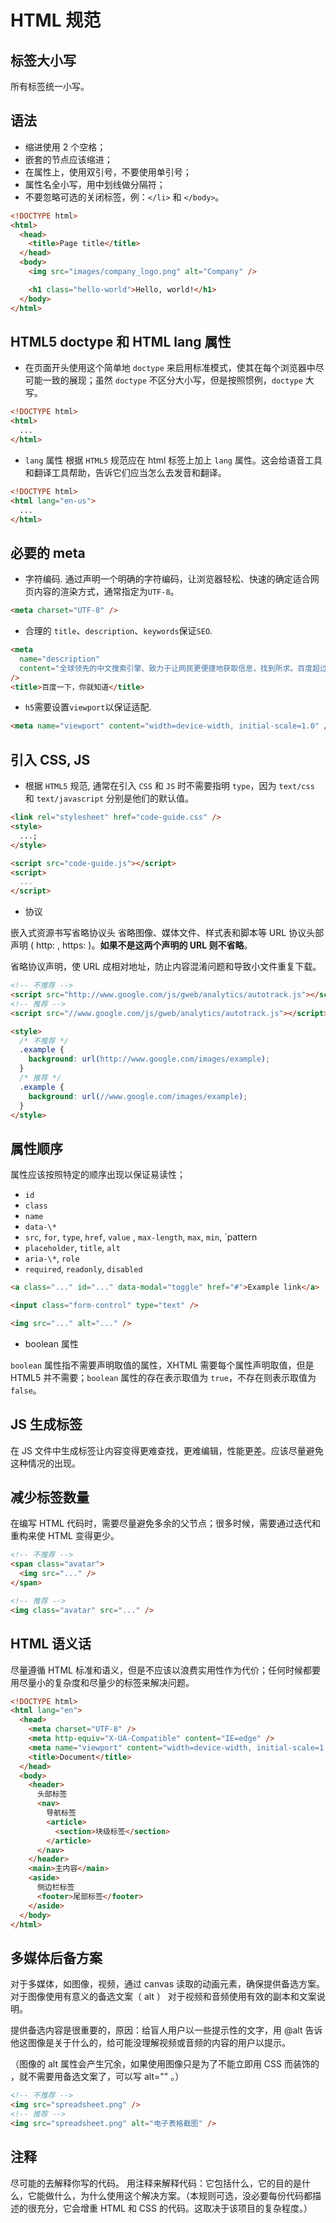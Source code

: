 # HTML 规范

## 标签大小写

所有标签统一小写。

## 语法

- 缩进使用 2 个空格；
- 嵌套的节点应该缩进；
- 在属性上，使用双引号，不要使用单引号；
- 属性名全小写，用中划线做分隔符；
- 不要忽略可选的关闭标签，例：`</li>` 和 `</body>`。

```html
<!DOCTYPE html>
<html>
  <head>
    <title>Page title</title>
  </head>
  <body>
    <img src="images/company_logo.png" alt="Company" />

    <h1 class="hello-world">Hello, world!</h1>
  </body>
</html>
```

## HTML5 doctype 和 HTML lang 属性

- 在页面开头使用这个简单地 `doctype` 来启用标准模式，使其在每个浏览器中尽可能一致的展现；虽然 `doctype` 不区分大小写，但是按照惯例，`doctype` 大写。

```html
<!DOCTYPE html>
<html>
  ...
</html>
```

- `lang` 属性
  根据 `HTML5` 规范应在 html 标签上加上 `lang` 属性。这会给语音工具和翻译工具帮助，告诉它们应当怎么去发音和翻译。

```html
<!DOCTYPE html>
<html lang="en-us">
  ...
</html>
```

## 必要的 meta

- 字符编码. 通过声明一个明确的字符编码，让浏览器轻松、快速的确定适合网页内容的渲染方式，通常指定为`UTF-8`。

```html
<meta charset="UTF-8" />
```

- 合理的 `title`、`description`、`keywords`保证`SEO`.

```html
<meta
  name="description"
  content="全球领先的中文搜索引擎、致力于让网民更便捷地获取信息，找到所求。百度超过千亿的中文网页数据库，可以瞬间找到相关的搜索结果。"
/>
<title>百度一下，你就知道</title>
```

- `h5`需要设置`viewport`以保证适配.

```html
<meta name="viewport" content="width=device-width, initial-scale=1.0" />
```

## 引入 CSS, JS

- 根据 `HTML5` 规范, 通常在引入 `CSS` 和 `JS` 时不需要指明 `type`，因为 `text/css` 和 `text/javascript` 分别是他们的默认值。

```html
<link rel="stylesheet" href="code-guide.css" />
<style>
  ...;
</style>

<script src="code-guide.js"></script>
<script>
  ...
</script>
```

- 协议

嵌入式资源书写省略协议头
省略图像、媒体文件、样式表和脚本等 URL 协议头部声明 ( http: , https: )。**如果不是这两个声明的 URL 则不省略**。

省略协议声明，使 URL 成相对地址，防止内容混淆问题和导致小文件重复下载。

```html
<!-- 不推荐 -->
<script src="http://www.google.com/js/gweb/analytics/autotrack.js"></script>
<!-- 推荐 -->
<script src="//www.google.com/js/gweb/analytics/autotrack.js"></script>

<style>
  /* 不推荐 */
  .example {
    background: url(http://www.google.com/images/example);
  }
  /* 推荐 */
  .example {
    background: url(//www.google.com/images/example);
  }
</style>
```

## 属性顺序

属性应该按照特定的顺序出现以保证易读性；

- `id`
- `class`
- `name`
- `data-\*`
- `src`, `for`, `type`, `href`, `value` , `max-length`, `max`, `min`, `pattern
- `placeholder`, `title`, `alt`
- `aria-\*`, `role`
- `required`, `readonly`, `disabled`

```html
<a class="..." id="..." data-modal="toggle" href="#">Example link</a>

<input class="form-control" type="text" />

<img src="..." alt="..." />
```

- boolean 属性

`boolean` 属性指不需要声明取值的属性，XHTML 需要每个属性声明取值，但是 HTML5 并不需要；`boolean` 属性的存在表示取值为 `true`，不存在则表示取值为` false`。

## JS 生成标签

在 JS 文件中生成标签让内容变得更难查找，更难编辑，性能更差。应该尽量避免这种情况的出现。

## 减少标签数量

在编写 HTML 代码时，需要尽量避免多余的父节点；很多时候，需要通过迭代和重构来使 HTML 变得更少。

```html
<!-- 不推荐 -->
<span class="avatar">
  <img src="..." />
</span>

<!-- 推荐 -->
<img class="avatar" src="..." />
```

## HTML 语义话

尽量遵循 HTML 标准和语义，但是不应该以浪费实用性作为代价；任何时候都要用尽量小的复杂度和尽量少的标签来解决问题。

```html
<!DOCTYPE html>
<html lang="en">
  <head>
    <meta charset="UTF-8" />
    <meta http-equiv="X-UA-Compatible" content="IE=edge" />
    <meta name="viewport" content="width=device-width, initial-scale=1.0" />
    <title>Document</title>
  </head>
  <body>
    <header>
      头部标签
      <nav>
        导航标签
        <article>
          <section>块级标签</section>
        </article>
      </nav>
    </header>
    <main>主内容</main>
    <aside>
      侧边栏标签
      <footer>尾部标签</footer>
    </aside>
  </body>
</html>
```

## 多媒体后备方案

对于多媒体，如图像，视频，通过 canvas 读取的动画元素，确保提供备选方案。 对于图像使用有意义的备选文案（ alt ） 对于视频和音频使用有效的副本和文案说明。

提供备选内容是很重要的，原因：给盲人用户以一些提示性的文字，用 @alt 告诉他这图像是关于什么的，给可能没理解视频或音频的内容的用户以提示。

（图像的 alt 属性会产生冗余，如果使用图像只是为了不能立即用 CSS 而装饰的 ，就不需要用备选文案了，可以写 alt="" 。）

```html
<!-- 不推荐 -->
<img src="spreadsheet.png" />
<!-- 推荐 -->
<img src="spreadsheet.png" alt="电子表格截图" />
```

## 注释

尽可能的去解释你写的代码。
用注释来解释代码：它包括什么，它的目的是什么，它能做什么，为什么使用这个解决方案。（本规则可选，没必要每份代码都描述的很充分，它会增重 HTML 和 CSS 的代码。这取决于该项目的复杂程度。）
